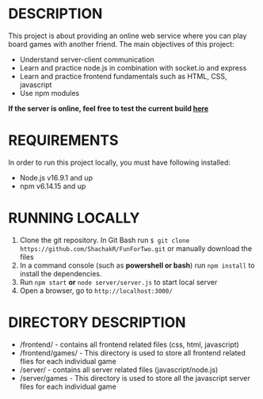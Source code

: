 # DESCRIPTION
This project is about providing an online web service where you can play board games with another friend.
The main objectives of this project:
* Understand server-client communication
* Learn and practice node.js in combination with socket.io and express  
* Learn and practice frontend fundamentals such as HTML, CSS, javascript
* Use npm modules 

**If the server is online, feel free to test the current build [here](https://fun-games-online.herokuapp.com/)**

# REQUIREMENTS 
In order to run this project locally, you must have following installed: 
* Node.js v16.9.1 and up
* npm v6.14.15 and up

# RUNNING LOCALLY
1. Clone the git repository. In Git Bash run ```$ git clone https://github.com/ShachakR/FunForTwo.git``` or manually download the files
2. In a command console (such as **powershell or bash**) run ```npm install``` to install the dependencies.  
4. Run ```npm start``` **or** ```node server/server.js``` to start local server
5. Open a browser, go to ```http://localhost:3000/```

# DIRECTORY DESCRIPTION
* /frontend/ - contains all frontend related files (css, html, javascript) 
* /frontend/games/ - This directory is used to store all frontend related flies for each individual game 
* /server/ - contains all server related files (javascript/node.js) 
* /server/games - This directory is used to store all the javascript server files for each individual game 


